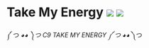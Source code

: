 # Take My Energy ![](https://img.shields.io/badge/Node.JS-6.9.1-3572A5.svg?style=plastic) ![](https://img.shields.io/badge/Status-Completed-008000.svg?style=plastic)

༼ つ ◕_◕ ༽つ C9 TAKE MY ENERGY ༼ つ ◕_◕ ༽つ
